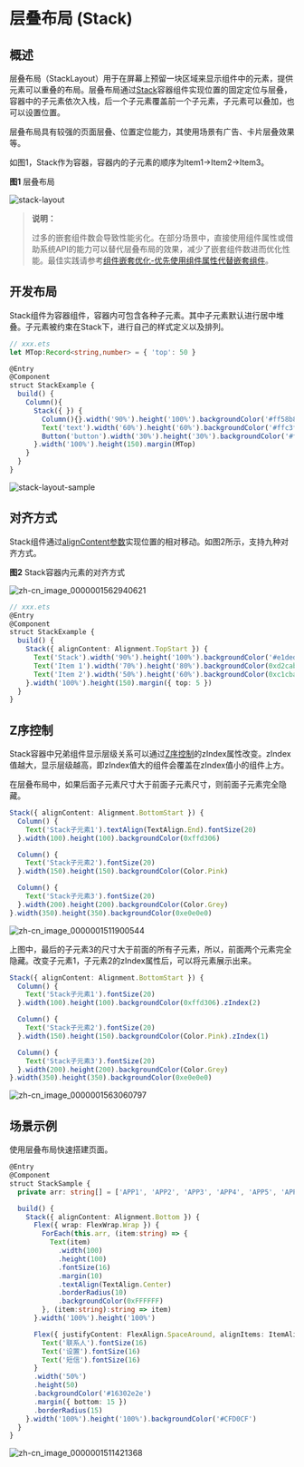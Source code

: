 # 层叠布局 (Stack)
<!--Kit: ArkUI-->
<!--Subsystem: ArkUI-->
<!--Owner: @fenglinbailu-->
<!--Designer: @lanshouren-->
<!--Tester: @liuli0427-->
<!--Adviser: @HelloCrease-->


## 概述

层叠布局（StackLayout）用于在屏幕上预留一块区域来显示组件中的元素，提供元素可以重叠的布局。层叠布局通过[Stack](../reference/apis-arkui/arkui-ts/ts-container-stack.md)容器组件实现位置的固定定位与层叠，容器中的子元素依次入栈，后一个子元素覆盖前一个子元素，子元素可以叠加，也可以设置位置。

层叠布局具有较强的页面层叠、位置定位能力，其使用场景有广告、卡片层叠效果等。

如图1，Stack作为容器，容器内的子元素的顺序为Item1-&gt;Item2-&gt;Item3。


  **图1** 层叠布局  

![stack-layout](figures/stack-layout.png)

> **说明：**
>
> 过多的嵌套组件数会导致性能劣化。在部分场景中，直接使用组件属性或借助系统API的能力可以替代层叠布局的效果，减少了嵌套组件数进而优化性能。最佳实践请参考[组件嵌套优化-优先使用组件属性代替嵌套组件](https://developer.huawei.com/consumer/cn/doc/best-practices/bpta-component-nesting-optimization#section78181114123811)。

## 开发布局

Stack组件为容器组件，容器内可包含各种子元素。其中子元素默认进行居中堆叠。子元素被约束在Stack下，进行自己的样式定义以及排列。

```ts
// xxx.ets
let MTop:Record<string,number> = { 'top': 50 }

@Entry
@Component
struct StackExample {
  build() {
    Column(){
      Stack({ }) {
        Column(){}.width('90%').height('100%').backgroundColor('#ff58b87c')
        Text('text').width('60%').height('60%').backgroundColor('#ffc3f6aa')
        Button('button').width('30%').height('30%').backgroundColor('#ff8ff3eb').fontColor('#000')
      }.width('100%').height(150).margin(MTop)
    }
  }
}
```


![stack-layout-sample](figures/stack-layout-sample.png)


## 对齐方式

Stack组件通过[alignContent参数](../reference/apis-arkui/arkui-ts/ts-container-stack.md#aligncontent)实现位置的相对移动。如图2所示，支持九种对齐方式。

  **图2** Stack容器内元素的对齐方式  

![zh-cn_image_0000001562940621](figures/zh-cn_image_0000001562940621.png)

```ts
// xxx.ets
@Entry
@Component
struct StackExample {
  build() {
    Stack({ alignContent: Alignment.TopStart }) {
      Text('Stack').width('90%').height('100%').backgroundColor('#e1dede').align(Alignment.BottomEnd)
      Text('Item 1').width('70%').height('80%').backgroundColor(0xd2cab3).align(Alignment.BottomEnd)
      Text('Item 2').width('50%').height('60%').backgroundColor(0xc1cbac).align(Alignment.BottomEnd)
    }.width('100%').height(150).margin({ top: 5 })
  }
}
```

## Z序控制

Stack容器中兄弟组件显示层级关系可以通过[Z序控制](../reference/apis-arkui/arkui-ts/ts-universal-attributes-z-order.md)的zIndex属性改变。zIndex值越大，显示层级越高，即zIndex值大的组件会覆盖在zIndex值小的组件上方。

  在层叠布局中，如果后面子元素尺寸大于前面子元素尺寸，则前面子元素完全隐藏。

```ts
Stack({ alignContent: Alignment.BottomStart }) {
  Column() {
    Text('Stack子元素1').textAlign(TextAlign.End).fontSize(20)
  }.width(100).height(100).backgroundColor(0xffd306)

  Column() {
    Text('Stack子元素2').fontSize(20)
  }.width(150).height(150).backgroundColor(Color.Pink)

  Column() {
    Text('Stack子元素3').fontSize(20)
  }.width(200).height(200).backgroundColor(Color.Grey)
}.width(350).height(350).backgroundColor(0xe0e0e0)
```

![zh-cn_image_0000001511900544](figures/zh-cn_image_0000001511900544.png)

上图中，最后的子元素3的尺寸大于前面的所有子元素，所以，前面两个元素完全隐藏。改变子元素1，子元素2的zIndex属性后，可以将元素展示出来。


```ts
Stack({ alignContent: Alignment.BottomStart }) {
  Column() {
    Text('Stack子元素1').fontSize(20)
  }.width(100).height(100).backgroundColor(0xffd306).zIndex(2)

  Column() {
    Text('Stack子元素2').fontSize(20)
  }.width(150).height(150).backgroundColor(Color.Pink).zIndex(1)

  Column() {
    Text('Stack子元素3').fontSize(20)
  }.width(200).height(200).backgroundColor(Color.Grey)
}.width(350).height(350).backgroundColor(0xe0e0e0)
```

![zh-cn_image_0000001563060797](figures/zh-cn_image_0000001563060797.png)


## 场景示例

使用层叠布局快速搭建页面。


```ts
@Entry
@Component
struct StackSample {
  private arr: string[] = ['APP1', 'APP2', 'APP3', 'APP4', 'APP5', 'APP6', 'APP7', 'APP8'];

  build() {
    Stack({ alignContent: Alignment.Bottom }) {
      Flex({ wrap: FlexWrap.Wrap }) {
        ForEach(this.arr, (item:string) => {
          Text(item)
            .width(100)
            .height(100)
            .fontSize(16)
            .margin(10)
            .textAlign(TextAlign.Center)
            .borderRadius(10)
            .backgroundColor(0xFFFFFF)
        }, (item:string):string => item)
      }.width('100%').height('100%')

      Flex({ justifyContent: FlexAlign.SpaceAround, alignItems: ItemAlign.Center }) {
        Text('联系人').fontSize(16)
        Text('设置').fontSize(16)
        Text('短信').fontSize(16)
      }
      .width('50%')
      .height(50)
      .backgroundColor('#16302e2e')
      .margin({ bottom: 15 })
      .borderRadius(15)
    }.width('100%').height('100%').backgroundColor('#CFD0CF')
  }
}
```


![zh-cn_image_0000001511421368](figures/zh-cn_image_0000001511421368.png)
<!--RP1--><!--RP1End-->